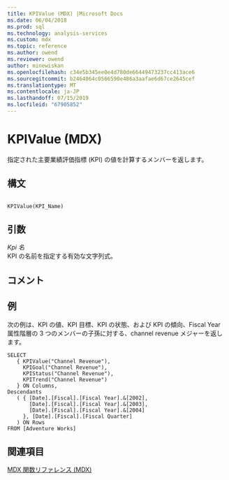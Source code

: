 ```yaml
---
title: KPIValue (MDX) |Microsoft Docs
ms.date: 06/04/2018
ms.prod: sql
ms.technology: analysis-services
ms.custom: mdx
ms.topic: reference
ms.author: owend
ms.reviewer: owend
author: minewiskan
ms.openlocfilehash: c34e5b345ee0e4d780de66449473237cc413ace6
ms.sourcegitcommit: b2464064c0566590e486a3aafae6d67ce2645cef
ms.translationtype: MT
ms.contentlocale: ja-JP
ms.lasthandoff: 07/15/2019
ms.locfileid: "67905852"
---
```

# <a name="kpivalue-mdx"></a>KPIValue (MDX)


  指定された主要業績評価指標 (KPI) の値を計算するメンバーを返します。  
  
## <a name="syntax"></a>構文  
  
```  
  
KPIValue(KPI_Name)  
```  
  
## <a name="arguments"></a>引数  
 *Kpi 名*  
 KPI の名前を指定する有効な文字列式。  
  
## <a name="remarks"></a>コメント  
  
## <a name="example"></a>例  
 次の例は、KPI の値、KPI 目標、KPI の状態、および KPI の傾向、Fiscal Year 属性階層の 3 つのメンバーの子孫に対する、channel revenue メジャーを返します。  
  
```  
SELECT  
   { KPIValue("Channel Revenue"),   
     KPIGoal("Channel Revenue"),  
     KPIStatus("Channel Revenue"),   
     KPITrend("Channel Revenue")  
   } ON Columns,  
Descendants  
   ( { [Date].[Fiscal].[Fiscal Year].&[2002],  
       [Date].[Fiscal].[Fiscal Year].&[2003],  
       [Date].[Fiscal].[Fiscal Year].&[2004]   
     }, [Date].[Fiscal].[Fiscal Quarter]  
   ) ON Rows  
FROM [Adventure Works]  
```  
  
## <a name="see-also"></a>関連項目  
 [MDX 関数リファレンス &#40;MDX&#41;](../mdx/mdx-function-reference-mdx.md)  
  
  
